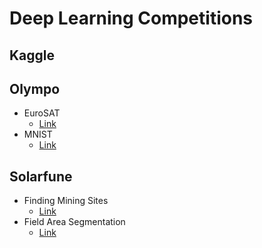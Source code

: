 # Deep Learning Competitions

## Kaggle


## Olympo
- EuroSAT
    - [Link](https://www.olympo.ai/competiciones/eurosat/)
- MNIST
    - [Link](https://www.olympo.ai/competiciones/mnist/)

## Solarfune
- Finding Mining Sites
    - [Link](https://solafune.com/competitions/58406cd6-c3bb-4f7a-85c7-c5a1ad67ca03?menu=about&tab=&modal=%22%22)
- Field Area Segmentation
    - [Link](https://solafune.com/competitions/d91572d9-1680-4b9e-b372-25e71093f81a?menu=about&tab=)